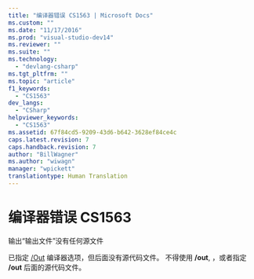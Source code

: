 ```yaml
---
title: "编译器错误 CS1563 | Microsoft Docs"
ms.custom: ""
ms.date: "11/17/2016"
ms.prod: "visual-studio-dev14"
ms.reviewer: ""
ms.suite: ""
ms.technology: 
  - "devlang-csharp"
ms.tgt_pltfrm: ""
ms.topic: "article"
f1_keywords: 
  - "CS1563"
dev_langs: 
  - "CSharp"
helpviewer_keywords: 
  - "CS1563"
ms.assetid: 67f84cd5-9209-43d6-b642-3628ef84ce4c
caps.latest.revision: 7
caps.handback.revision: 7
author: "BillWagner"
ms.author: "wiwagn"
manager: "wpickett"
translationtype: Human Translation
---
```

# 编译器错误 CS1563
输出“输出文件”没有任何源文件  
  
 已指定 [\/Out](../../csharp/language-reference/compiler-options/out-compiler-option.md) 编译器选项，但后面没有源代码文件。 不得使用 **\/out**, ，或者指定 **\/out** 后面的源代码文件。